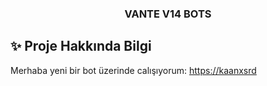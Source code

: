 <p align="center">
  <h3 align="center">VANTE V14 BOTS</h3>
</p>

## ✨ Proje Hakkında Bilgi

Merhaba yeni bir bot üzerinde calışıyorum: [https://kaanxsrd](https://github.com/kaanxsrd/public-bots)
